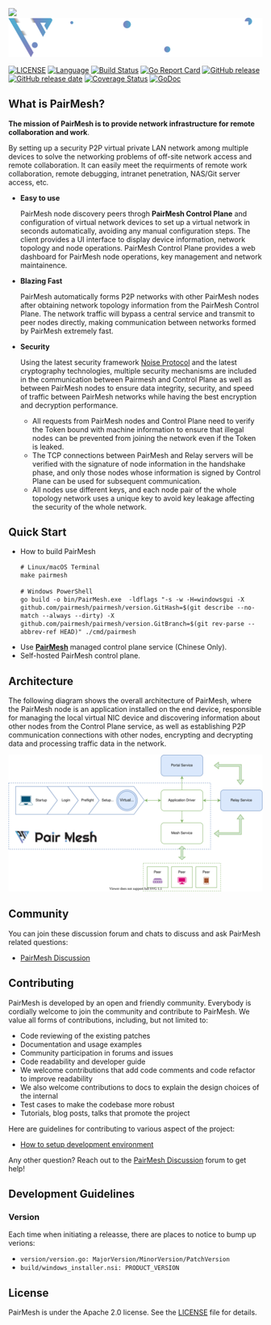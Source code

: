 ![](docs/images/logo.svg#gh-light-mode-only)
![](docs/images/logo_dark.svg#gh-dark-mode-only)


[![LICENSE](https://img.shields.io/github/license/pairmesh/pairmesh.svg)](https://github.com/pairmesh/pairmesh/blob/master/LICENSE)
[![Language](https://img.shields.io/badge/Language-Go-blue.svg)](https://golang.org/)
[![Build Status](https://github.com/pairmesh/pairmesh/actions/workflows/build.yml/badge.svg)](https://github.com/pairmesh/pairmesh/actions/workflows/build.yml)
[![Go Report Card](https://goreportcard.com/badge/github.com/pairmesh/pairmesh)](https://goreportcard.com/report/github.com/pairmesh/pairmesh)
[![GitHub release](https://img.shields.io/github/tag/pairmesh/pairmesh.svg?label=release)](https://github.com/pairmesh/pairmesh/releases)
[![GitHub release date](https://img.shields.io/github/release-date/pairmesh/pairmesh)](https://github.com/pairmesh/pairmesh/releases)
[![Coverage Status](https://codecov.io/gh/pairmesh/pairmesh/branch/master/graph/badge.svg)](https://codecov.io/gh/pairmesh/pairmesh)
[![GoDoc](https://img.shields.io/badge/Godoc-reference-blue.svg)](https://godoc.org/github.com/pairmesh/pairmesh)

## What is PairMesh?

__The mission of PairMesh is to provide network infrastructure for remote collaboration and work__.

By setting up a security P2P virtual private LAN network among multiple devices to solve the networking problems of off-site network access and remote collaboration. It can easily meet the requirments of remote work collaboration, remote debugging, intranet penetration, NAS/Git server access, etc.

* **Easy to use**

    PairMesh node discovery peers throgh __PairMesh Control Plane__ and configuration of virtual network devices to set up a virtual network in seconds automatically, avoiding any manual configuration steps. The client provides a UI interface to display device information, network topology and node operations. PairMesh Control Plane provides a web dashboard for PairMesh node operations, key management and network maintainence.

* **Blazing Fast**

    PairMesh automatically forms P2P networks with other PairMesh nodes after obtaining network topology information from the PairMesh Control Plane. The network traffic will bypass a central service and transmit to peer nodes directly, making communication between networks formed by PairMesh extremely fast.

* **Security**

    Using the latest security framework [Noise Protocol](https://noiseprotocol.org/noise.html) and the latest cryptography technologies, multiple security mechanisms are included in the communication between Pairmesh and Control Plane as well as between PairMesh nodes to ensure data integrity, security, and speed of traffic between PairMesh networks while having the best encryption and decryption performance.

    - All requests from PairMesh nodes and Control Plane need to verify the Token bound with machine information to ensure that illegal nodes can be prevented from joining the network even if the Token is leaked.
    - The TCP connections between PairMesh and Relay servers will be verified with the signature of node information in the handshake phase, and only those nodes whose information is signed by Control Plane can be used for subsequent communication.
    - All nodes use different keys, and each node pair of the whole topology network uses a unique key to avoid key leakage affecting the security of the whole network.

## Quick Start

- How to build PairMesh
  ```shell
  # Linux/macOS Terminal
  make pairmesh
  
  # Windows PowerShell
  go build -o bin/PairMesh.exe  -ldflags "-s -w -H=windowsgui -X github.com/pairmesh/pairmesh/version.GitHash=$(git describe --no-match --always --dirty) -X github.com/pairmesh/pairmesh/version.GitBranch=$(git rev-parse --abbrev-ref HEAD)" ./cmd/pairmesh
  ```
- Use **[PairMesh](https://www.pairmesh.com)** managed control plane service (Chinese Only).
- Self-hosted PairMesh control plane.

## Architecture

The following diagram shows the overall architecture of PairMesh, where the PairMesh node is an application installed on the end device, responsible for managing the local virtual NIC device and discovering information about other nodes from the Control Plane service, as well as establishing P2P communication connections with other nodes, encrypting and decrypting data and processing traffic data in the network.

![Architecture](./docs/images/architecture.svg)

## Community

You can join these discussion forum and chats to discuss and ask PairMesh related questions:

- [PairMesh Discussion](https://github.com/pairmesh/pairmesh/discussions)

## Contributing

PairMesh is developed by an open and friendly community. Everybody is cordially welcome to join the community and contribute to PairMesh. We value all forms of contributions, including, but not limited to:

- Code reviewing of the existing patches
- Documentation and usage examples
- Community participation in forums and issues
- Code readability and developer guide
- We welcome contributions that add code comments and code refactor to improve readability
- We also welcome contributions to docs to explain the design choices of the internal
- Test cases to make the codebase more robust
- Tutorials, blog posts, talks that promote the project

Here are guidelines for contributing to various aspect of the project:

- [How to setup development environment](docs/guide/dev-guide.md)

Any other question? Reach out to the [PairMesh Discussion](https://github.com/pairmesh/pairmesh/discussions) forum to get help!

## Development Guidelines

### Version
Each time when initiating a releasse, there are places to notice to bump up verions:
* `version/version.go: MajorVersion/MinorVersion/PatchVersion`
* `build/windows_installer.nsi: PRODUCT_VERSION`

## License

PairMesh is under the Apache 2.0 license. See the [LICENSE](./LICENSE) file for details.
